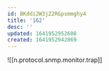 ```yaml
---
id: BKddi2W3jZ2RGpsmmghy4
title: '162'
desc: ''
updated: 1641952952608
created: 1641952942869
---
```


![[n.protocol.snmp.monitor.trap]]
